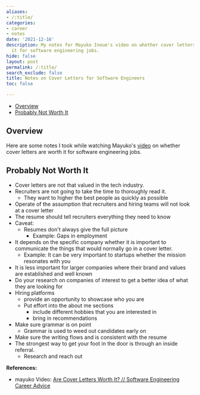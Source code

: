 ```yaml
---
aliases:
- /:title/
categories:
- career
- notes
date: '2021-12-16'
description: My notes for Mayuko Inoue's video on whether cover letters are worth
  it for software engineering jobs.
hide: false
layout: post
permalink: /:title/
search_exclude: false
title: Notes on Cover Letters for Software Engineers
toc: false

---
```


* [Overview](#overview)
* [Probably Not Worth It](#probably-not-worth-it)



## Overview

Here are some notes I took while watching Mayuko's [video](https://www.youtube.com/watch?v=0USpL2kypUg) on whether cover letters are worth it for software engineering jobs.



## Probably Not Worth It

- Cover letters are not that valued in the tech industry.
- Recruiters are not going to take the time to thoroughly read it.
    - They want to higher the best people as quickly as possible
- Operate of the assumption that recruiters and hiring teams will not look at a cover letter
- The resume should tell recruiters everything they need to know
- Caveat:
    - Resumes don't always  give the full picture
        - Example: Gaps in employment
- It depends on the specific company whether it is important to communicate the things that would normally go in a cover letter.
    - Example: It can be very important to startups whether the mission resonates with you
- It is less important for larger companies where their brand and values are established and well known
- Do your research on companies of interest to get a better idea of what they are looking for
- Hiring platforms
    - provide an opportunity to showcase who you are
    - Put effort into the about me sections
        - include different hobbies that you are interested in
        - bring in recommendations
- Make sure grammar is on point
    - Grammar is used to weed out candidates early on
- Make sure the writing flows and is consistent with the resume
- The strongest way to get your foot in the door is through an inside referral.
    - Research and reach out




**References:**

* mayuko Video: [Are Cover Letters Worth It? // Software Engineering Career Advice](https://www.youtube.com/watch?v=0USpL2kypUg)

